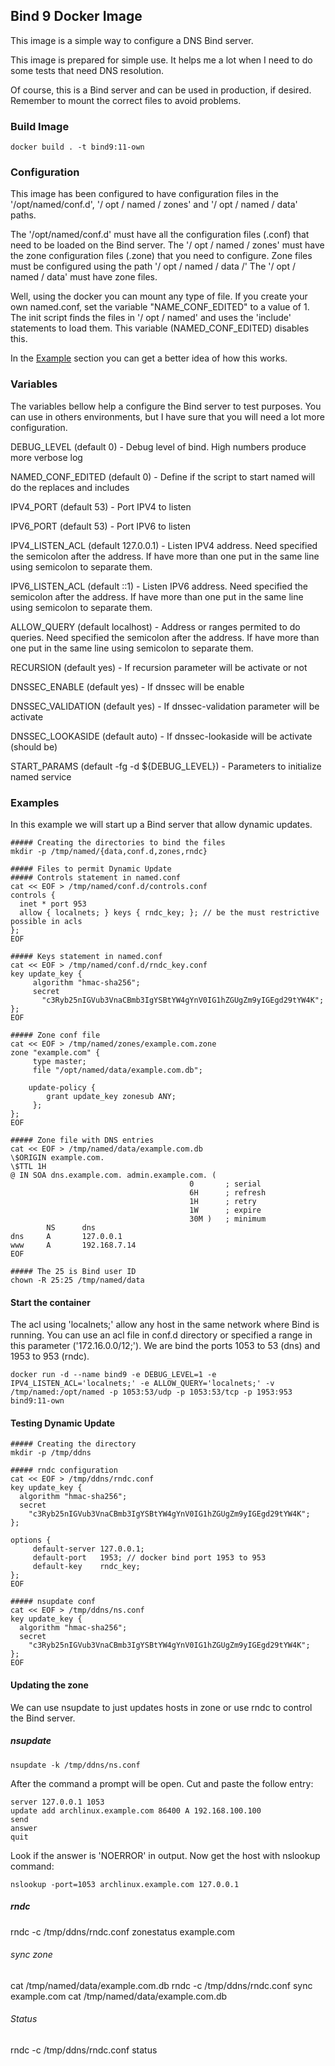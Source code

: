 ## Bind 9 Docker Image

This image is a simple way to configure a DNS Bind server.

This image is prepared for simple use. It helps me a lot when I need to do some tests that need DNS resolution.

Of course, this is a Bind server and can be used in production, if desired. Remember to mount the correct files to avoid problems.

### Build Image

```
docker build . -t bind9:11-own
```

### Configuration
This image has been configured to have configuration files in the '/opt/named/conf.d', '/ opt / named / zones' and '/ opt / named / data' paths.

The '/opt/named/conf.d' must have all the configuration files (.conf) that need to be loaded on the Bind server.
The '/ opt / named / zones' must have the zone configuration files (.zone) that you need to configure. Zone files must be configured using the path '/ opt / named / data /'
The '/ opt / named / data' must have zone files.

Well, using the docker you can mount any type of file. If you create your own named.conf, set the variable "NAME_CONF_EDITED" to a value of 1. The init script finds the files in '/ opt / named' and uses the 'include' statements to load them. This variable (NAMED_CONF_EDITED) disables this.

In the [Example](#Example) section you can get a better idea of how this works.

### Variables

The variables bellow help a configure the Bind server to test purposes. You can use in others environments, but I have sure that you will need a lot more configuration.

DEBUG_LEVEL (default 0) - Debug level of bind. High numbers produce more verbose log

NAMED_CONF_EDITED (default 0) - Define if the script to start named will do the replaces and includes

IPV4_PORT (default 53) - Port IPV4 to listen 

IPV6_PORT (default 53) - Port IPV6 to listen

IPV4_LISTEN_ACL (default 127.0.0.1) - Listen IPV4 address. Need specified the semicolon after the address. If have more than one put in the same line using semicolon to separate them.

IPV6_LISTEN_ACL (default ::1) - Listen IPV6 address. Need specified the semicolon after the address. If have more than one put in the same line using semicolon to separate them.

ALLOW_QUERY (default localhost) - Address or ranges permited to do queries. Need specified the semicolon after the address. If have more than one put in the same line using semicolon to separate them.

RECURSION (default yes) - If recursion parameter will be activate or not

DNSSEC_ENABLE (default yes) - If dnssec will be enable

DNSSEC_VALIDATION (default yes) - If dnssec-validation parameter will be activate

DNSSEC_LOOKASIDE (default auto) - If dnssec-lookaside will be activate (should be)

START_PARAMS (default -fg -d ${DEBUG_LEVEL}) - Parameters to initialize named service

### Examples

In this example we will start up a Bind server that allow dynamic updates.

```
##### Creating the directories to bind the files
mkdir -p /tmp/named/{data,conf.d,zones,rndc}

##### Files to permit Dynamic Update
##### Controls statement in named.conf
cat << EOF > /tmp/named/conf.d/controls.conf
controls {
  inet * port 953
  allow { localnets; } keys { rndc_key; }; // be the must restrictive possible in acls
};
EOF  

##### Keys statement in named.conf
cat << EOF > /tmp/named/conf.d/rndc_key.conf
key update_key {
     algorithm "hmac-sha256";
     secret
       "c3Ryb25nIGVub3VnaCBmb3IgYSBtYW4gYnV0IG1hZGUgZm9yIGEgd29tYW4K";
};
EOF

##### Zone conf file
cat << EOF > /tmp/named/zones/example.com.zone
zone "example.com" {
     type master;
     file "/opt/named/data/example.com.db";
     
    update-policy {
        grant update_key zonesub ANY;
     };
};
EOF

##### Zone file with DNS entries
cat << EOF > /tmp/named/data/example.com.db
\$ORIGIN example.com.
\$TTL 1H
@ IN SOA dns.example.com. admin.example.com. (
                                        0       ; serial
                                        6H      ; refresh
                                        1H      ; retry
                                        1W      ; expire
                                        30M )   ; minimum
        NS      dns
dns     A       127.0.0.1
www     A       192.168.7.14
EOF

##### The 25 is Bind user ID
chown -R 25:25 /tmp/named/data
```

#### Start the container
The acl using 'localnets;' allow any host in the same network where Bind is running. You can use an acl file in conf.d directory or specified a range in this parameter ('172.16.0.0/12;').
We are bind the ports 1053 to 53 (dns) and 1953 to 953 (rndc).
```
docker run -d --name bind9 -e DEBUG_LEVEL=1 -e IPV4_LISTEN_ACL='localnets;' -e ALLOW_QUERY='localnets;' -v /tmp/named:/opt/named -p 1053:53/udp -p 1053:53/tcp -p 1953:953 bind9:11-own
```

#### Testing Dynamic Update
```
##### Creating the directory
mkdir -p /tmp/ddns

##### rndc configuration
cat << EOF > /tmp/ddns/rndc.conf
key update_key {
  algorithm "hmac-sha256";
  secret
    "c3Ryb25nIGVub3VnaCBmb3IgYSBtYW4gYnV0IG1hZGUgZm9yIGEgd29tYW4K";
};

options {
     default-server 127.0.0.1;
     default-port   1953; // docker bind port 1953 to 953
     default-key    rndc_key;
};
EOF

##### nsupdate conf
cat << EOF > /tmp/ddns/ns.conf
key update_key {
  algorithm "hmac-sha256";
  secret
    "c3Ryb25nIGVub3VnaCBmb3IgYSBtYW4gYnV0IG1hZGUgZm9yIGEgd29tYW4K";
};
EOF
```

#### Updating the zone
We can use nsupdate to just updates hosts in zone or use rndc to control the Bind server.

##### nsupdate
```
nsupdate -k /tmp/ddns/ns.conf
```
After the command a prompt will be open. Cut and paste the follow entry:
```
server 127.0.0.1 1053
update add archlinux.example.com 86400 A 192.168.100.100
send
answer
quit
```

Look if the answer is 'NOERROR' in output. Now get the host with nslookup command:
```
nslookup -port=1053 archlinux.example.com 127.0.0.1
```

##### rndc
rndc -c /tmp/ddns/rndc.conf zonestatus example.com

###### sync zone
cat /tmp/named/data/example.com.db
rndc -c /tmp/ddns/rndc.conf sync example.com
cat /tmp/named/data/example.com.db

###### Status
rndc -c /tmp/ddns/rndc.conf status
